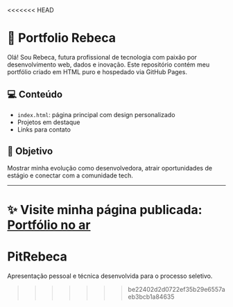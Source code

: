 <<<<<<< HEAD

# 📂 Portfolio Rebeca

Olá! Sou Rebeca, futura profissional de tecnologia com paixão por desenvolvimento web, dados e inovação. Este repositório contém meu portfólio criado em HTML puro e hospedado via GitHub Pages.

## 💻 Conteúdo

- `index.html`: página principal com design personalizado
- Projetos em destaque
- Links para contato

## 🚀 Objetivo

Mostrar minha evolução como desenvolvedora, atrair oportunidades de estágio e conectar com a comunidade tech.

---
✨ Visite minha página publicada: [Portfólio no ar](https://rebecafreire.github.io/Portfolio-Rebeca/)
=======
# PitRebeca
Apresentação pessoal e técnica desenvolvida para o processo seletivo. 
>>>>>>> be22402d2d0722ef35b29e6557aeb3bcb1a84635
